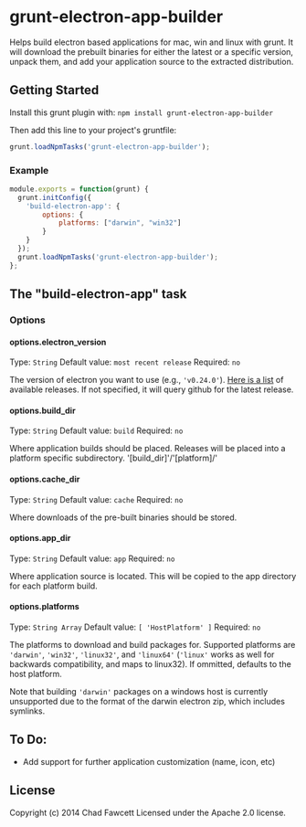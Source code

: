 # grunt-electron-app-builder

Helps build electron based applications for mac, win and linux with grunt. It will download the prebuilt binaries for either the latest or a specific version, unpack them, and add your application source to the extracted distribution.

## Getting Started
Install this grunt plugin with: `npm install grunt-electron-app-builder`

Then add this line to your project's gruntfile:

```javascript
grunt.loadNpmTasks('grunt-electron-app-builder');
```

### Example

```javascript
module.exports = function(grunt) {
  grunt.initConfig({
    'build-electron-app': {
        options: {
            platforms: ["darwin", "win32"]
        }
    }
  });
  grunt.loadNpmTasks('grunt-electron-app-builder');
};

```

## The "build-electron-app" task

### Options

#### options.electron_version
Type: `String`
Default value: `most recent release`
Required: `no`

The version of electron you want to use (e.g., `'v0.24.0'`). [Here is a list](https://github.com/atom/electron/releases) of available releases. If not specified, it will query github for the latest release.

#### options.build_dir
Type: `String`
Default value: `build`
Required: `no`

Where application builds should be placed. Releases will be placed into a platform specific subdirectory. '[build_dir]'/'[platform]/' 


#### options.cache_dir
Type: `String`
Default value: `cache`
Required: `no`

Where downloads of the pre-built binaries should be stored.

#### options.app_dir
Type: `String`
Default value: `app`
Required: `no`

Where application source is located. This will be copied to the app directory for each platform build.

#### options.platforms
Type: `String Array`
Default value: `[ 'HostPlatform' ]`
Required: `no`

The platforms to download and build packages for. Supported platforms are `'darwin'`, `'win32'`, `'linux32'`, and `'linux64'` (`'linux'` works as well for backwards compatibility, and maps to linux32). If ommitted, defaults to the host platform. 

Note that building `'darwin'` packages on a windows host is currently unsupported due to the format of the darwin electron zip, which includes symlinks.


## To Do:
- Add support for further application customization (name, icon, etc)


## License
Copyright (c) 2014 Chad Fawcett
Licensed under the Apache 2.0 license.
